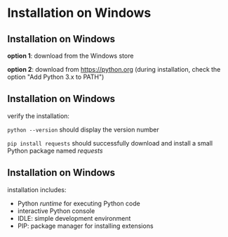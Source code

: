 # Installation on Windows

## Installation on Windows

**option 1**: download from the Windows store

**option 2**: download from <https://python.org> (during installation, check the option "Add Python 3.x to PATH")

<!--
Python zu path hinzufügen

program "environment variables" / "Umgebungsvariablen für dieses Konto bearbeiten"
zu PATH hinzufügen:

für Anaconda:
C:\Users\Marko\Anaconda3
C:\Users\Marko\Anaconda3\Scripts
-->

## Installation on Windows

verify the installation:

`python --version` should display the version number

`pip install requests` should successfully download and install a small Python package named _requests_

## Installation on Windows

installation includes:

- Python _runtime_ for executing Python code
- interactive Python console
- IDLE: simple development environment
- PIP: package manager for installing extensions
